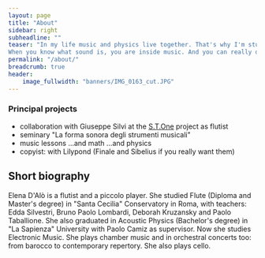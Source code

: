 ```yaml
---
layout: page
title: "About"
sidebar: right
subheadline: ""
teaser: "In my life music and physics live together. That's why I'm studying Electronic Music.
When you know what sound is, you are inside music. And you can really do music."
permalink: "/about/"
breadcrumb: true
header:
    image_fullwidth: "banners/IMG_0163_cut.JPG"
---
```


### Principal projects

* collaboration with Giuseppe Silvi at the [S.T.One][1] project as flutist
* seminary "La forma sonora degli strumenti musicali"
* music lessons ...and math ...and physics
* copyist: with Lilypond (Finale and Sibelius if you really want them)



## Short biography

Elena D'Alò is a flutist and a piccolo player. She studied Flute (Diploma and Master's degree) in "Santa Cecilia" Conservatory in Roma, with teachers: Edda Silvestri, Bruno Paolo Lombardi, Deborah Kruzansky and Paolo Taballione. She also graduated in Acoustic Physics (Bachelor's degree) in "La Sapienza" University with Paolo Camiz as supervisor. Now she studies Electronic Music. She plays chamber music and in orchestral concerts too: from barocco to contemporary repertory. She also plays cello.


[1]: http://giuseppesilvi.com/activity/acousticstone/

